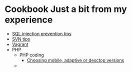 # Cookbook Just a bit from my experience

<ul>
  <li><a href="SQLinjectionPrevention.md">SQL injection prevention tips</a></li>
  <li><a href="svn.md">SVN tips</a></li>
  <li><a href="Vagrant.md">Vagrant</a>
  <li>
    PHP
    <ul>
        <li>
            PHP coding
            <ul>
                <li><a href="PHPAdaptiveMobileDesktopVersions.md">Choosing mobile, adaptive or desctop versions</a>
            </ul>
        <li>    
    </ul>
  </li>
</ul>
